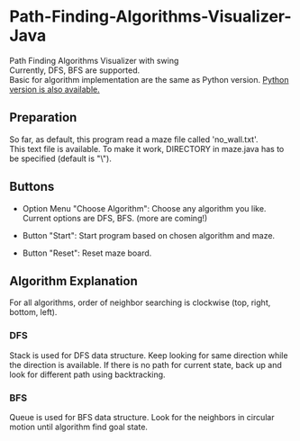 # Path-Finding-Algorithms-Visualizer-Java
Path Finding Algorithms Visualizer with swing<br>
Currently, DFS, BFS are supported.<br>
Basic for algorithm implementation are the same as Python version.
[Python version is also available.](https://github.com/soma-y1029/Path-Finding-Algorithms-Visualizer-in-Java)


## Preparation
So far, as default, this program read a maze file called 'no_wall.txt'.<br>
This text file is available.
To make it work, DIRECTORY in maze.java has to be specified (default is "\\"). 


## Buttons
* Option Menu "Choose Algorithm":
Choose any algorithm you like. Current options are DFS, BFS. (more are coming!)

* Button "Start":
Start program based on chosen algorithm and maze. 

* Button "Reset":
Reset maze board.

## Algorithm Explanation
For all algorithms, order of neighbor searching is clockwise (top, right, bottom, left).

### DFS
Stack is used for DFS data structure.
Keep looking for same direction while the direction is available. 
If there is no path for current state, back up and look for different path using backtracking.


### BFS
Queue is used for BFS data structure.
Look for the neighbors in circular motion until algorithm find goal state. 





